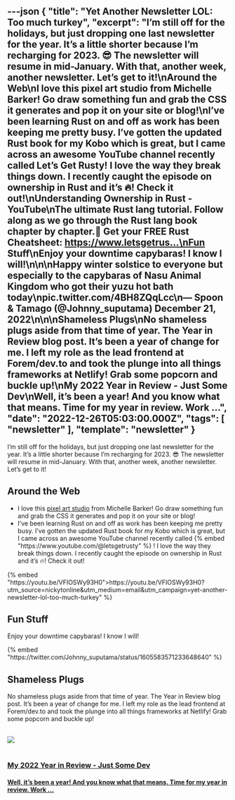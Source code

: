 ---json
{
  "title": "Yet Another Newsletter LOL: Too much turkey",
  "excerpt": "I’m still off for the holidays, but just dropping one last newsletter for the year. It’s a little shorter because I’m recharging for 2023. 😎 The newsletter will resume in mid-January. With that, another week, another newsletter. Let’s get to it!\nAround the Web\nI love this pixel art studio from Michelle Barker! Go draw something fun and grab the CSS it generates and pop it on your site or blog!\nI’ve been learning Rust on and off as work has been keeping me pretty busy. I’ve gotten the updated Rust book for my Kobo which is great, but I came across an awesome YouTube channel recently called Let’s Get Rusty! I love the way they break things down. I recently caught the episode on ownership in Rust and it’s 🔥! Check it out!\nUnderstanding Ownership in Rust - YouTube\nThe ultimate Rust lang tutorial. Follow along as we go through the Rust lang book chapter by chapter.📝 Get your FREE Rust Cheatsheet: https://www.letsgetrus…\nFun Stuff\nEnjoy your downtime capybaras! I know I will!\n\n\nHappy winter solstice to everyone but especially to the capybaras of Nasu  Animal Kingdom who got their yuzu hot bath today\npic.twitter.com/4BH8ZQqLcc\n— Spoon & Tamago (@Johnny_suputama) December 21, 2022\n\n\nShameless Plugs\nNo shameless plugs aside from that time of year. The Year in Review blog post. It’s been a year of change for me. I left my role as the lead frontend at Forem/dev.to and took the plunge into all things frameworks at Netlify! Grab some popcorn and buckle up!\nMy 2022 Year in Review - Just Some Dev\nWell, it’s been a year! And you know what that means. Time for my year in review.           Work     …",
  "date": "2022-12-26T05:03:00.000Z",
  "tags": [
    "newsletter"
  ],
  "template": "newsletter"
}
---

<p>I&rsquo;m still off for the holidays, but just dropping one last newsletter for the year. It&rsquo;s a little shorter because I&rsquo;m recharging for 2023. 😎 The newsletter will resume in mid-January. With that, another week, another newsletter. Let’s get to it!</p>
<h2>Around the Web</h2>
<ul>
<li>I love this <a href="https://codepen.io/michellebarker/full/WNKbQOO">pixel art studio</a> from Michelle Barker! Go draw something fun and grab the CSS it generates and pop it on your site or blog!</li>
<li>I&rsquo;ve been learning Rust on and off as work has been keeping me pretty busy. I&rsquo;ve gotten the updated Rust book for my Kobo which is great, but I came across an awesome YouTube channel recently called {% embed "https://www.youtube.com/@letsgetrusty" %}
! I love the way they break things down. I recently caught the episode on ownership in Rust and it&rsquo;s 🔥! Check it out!</li>
</ul>
{% embed "https://youtu.be/VFIOSWy93H0&quot;&gt;https://youtu.be/VFIOSWy93H0?utm_source=nickytonline&amp;utm_medium=email&amp;utm_campaign=yet-another-newsletter-lol-too-much-turkey" %}
<h2>Fun Stuff</h2>
<p>Enjoy your downtime capybaras! I know I will!</p>
{% embed "https://twitter.com/Johnny_suputama/status/1605583571233648640" %}
<h2>Shameless Plugs</h2>
<p>No shameless plugs aside from that time of year. The Year in Review blog post. It&rsquo;s been a year of change for me. I left my role as the lead frontend at Forem/dev.to and took the plunge into all things frameworks at Netlify! Grab some popcorn and buckle up!</p>
<a href="https://www.iamdeveloper.com/blog/my-2022-year-in-review-a72/?utm_source=nickytonline&amp;utm_medium=email&amp;utm_campaign=yet-another-newsletter-lol-too-much-turkey">
    <div class="news-social-card">
      <br />
<div class="float-left">
            <img class="link-image" src="https://res.cloudinary.com/nickytonline/w_1280,h_669,c_fill,q_auto,f_auto/w_860,c_fit,co_rgb:333333,g_south_west,x_370,y_380,l_text:roboto_64_bold:My%25202022%2520Year%2520in%2520Review/w_860,c_fit,co_rgb:333333,g_north_west,x_370,y_320,l_text:arial_42:Well%252C%2520it's%2520been%2520a%2520year!%2520And%2520you%2520know%2520what%2520that%2520means.%2520Time%2520for%2520my%2520year%2520in%2520review.%2520Work%2520.../w_860,c_fit,co_rgb:333333,g_north_west,x_820,y_600,l_text:arial_36:Nick%2520Taylor%2520%2540nickytonline/twitter-blog-post-social-card_bqhgzt" />
        </div>
      <br />
<div class="float-left news-social-card-text">
            <h3 class="link-title" >My 2022 Year in Review - Just Some Dev</h3>
            <h4 class="link-description" >Well, it&rsquo;s been a year! And you know what that means. Time for my year in review.           Work     &hellip;</h4>
        </div>
    </div>
</a>
